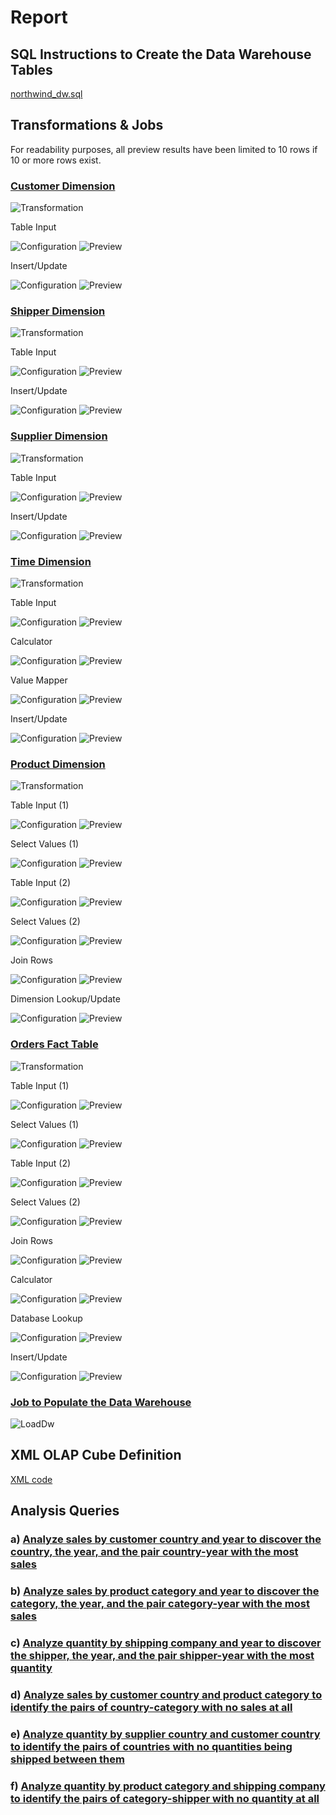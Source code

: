 # Report

## SQL Instructions to Create the Data Warehouse Tables

[northwind_dw.sql](../sql/northwind_dw.sql)

## Transformations & Jobs

For readability purposes, all preview results have been limited to 10 rows if 10 or more rows exist.

### [Customer Dimension](../etl/DimCustomer.ktr)

![Transformation](screenshots/DimCustomer/DimCustomer.png)

Table Input

![Configuration](screenshots/DimCustomer/TableInput.configuration.png)
![Preview](screenshots/DimCustomer/TableInput.preview.png)

Insert/Update

![Configuration](screenshots/DimCustomer/InsertUpdate.configuration.png)
![Preview](screenshots/DimCustomer/InsertUpdate.preview.png)

### [Shipper Dimension](../etl/DimShipper.ktr)

![Transformation](screenshots/DimShipper/DimShipper.png)

Table Input

![Configuration](screenshots/DimShipper/TableInput.configuration.png)
![Preview](screenshots/DimShipper/TableInput.preview.png)

Insert/Update

![Configuration](screenshots/DimShipper/InsertUpdate.configuration.png)
![Preview](screenshots/DimShipper/InsertUpdate.preview.png)

### [Supplier Dimension](../etl/DimSupplier.ktr)

![Transformation](screenshots/DimSupplier/DimSupplier.png)

Table Input

![Configuration](screenshots/DimSupplier/TableInput.configuration.png)
![Preview](screenshots/DimSupplier/TableInput.preview.png)

Insert/Update

![Configuration](screenshots/DimSupplier/InsertUpdate.configuration.png)
![Preview](screenshots/DimSupplier/InsertUpdate.preview.png)

### [Time Dimension](../etl/DimTime.ktr)

![Transformation](screenshots/DimTime/DimTime.png)

Table Input

![Configuration](screenshots/DimTime/TableInput.configuration.png)
![Preview](screenshots/DimTime/TableInput.preview.png)

Calculator

![Configuration](screenshots/DimTime/Calculator.configuration.png)
![Preview](screenshots/DimTime/Calculator.preview.png)

Value Mapper

![Configuration](screenshots/DimTime/ValueMapper.configuration.png)
![Preview](screenshots/DimTime/ValueMapper.preview.png)

Insert/Update

![Configuration](screenshots/DimTime/InsertUpdate.configuration.png)
![Preview](screenshots/DimTime/InsertUpdate.preview.png)

### [Product Dimension](../etl/DimProduct.ktr)

![Transformation](screenshots/DimProduct/DimProduct.png)

Table Input (1)

![Configuration](screenshots/DimProduct/TableInput.1.configuration.png)
![Preview](screenshots/DimProduct/TableInput.1.preview.png)

Select Values (1)

![Configuration](screenshots/DimProduct/SelectValues.1.configuration.png)
![Preview](screenshots/DimProduct/SelectValues.1.preview.png)

Table Input (2)

![Configuration](screenshots/DimProduct/TableInput.2.configuration.png)
![Preview](screenshots/DimProduct/TableInput.2.preview.png)

Select Values (2)

![Configuration](screenshots/DimProduct/SelectValues.2.configuration.png)
![Preview](screenshots/DimProduct/SelectValues.2.preview.png)

Join Rows

![Configuration](screenshots/DimProduct/JoinRows.configuration.png)
![Preview](screenshots/DimProduct/JoinRows.preview.png)

Dimension Lookup/Update

![Configuration](screenshots/DimProduct/DimensionLookupUpdate.configuration.png)
![Preview](screenshots/DimProduct/DimensionLookupUpdate.preview.png)

### [Orders Fact Table](../etl/FactOrder.ktr)

![Transformation](screenshots/FactOrder/FactOrder.png)

Table Input (1)

![Configuration](screenshots/FactOrder/TableInput.1.configuration.png)
![Preview](screenshots/FactOrder/TableInput.1.preview.png)

Select Values (1)

![Configuration](screenshots/FactOrder/SelectValues.1.configuration.png)
![Preview](screenshots/FactOrder/SelectValues.1.preview.png)

Table Input (2)

![Configuration](screenshots/FactOrder/TableInput.2.configuration.png)
![Preview](screenshots/FactOrder/TableInput.2.preview.png)

Select Values (2)

![Configuration](screenshots/FactOrder/SelectValues.2.configuration.png)
![Preview](screenshots/FactOrder/SelectValues.2.preview.png)

Join Rows

![Configuration](screenshots/FactOrder/JoinRows.configuration.png)
![Preview](screenshots/FactOrder/JoinRows.preview.png)

Calculator

![Configuration](screenshots/FactOrder/Calculator.configuration.png)
![Preview](screenshots/FactOrder/Calculator.preview.png)

Database Lookup

![Configuration](screenshots/FactOrder/DatabaseLookup.configuration.png)
![Preview](screenshots/FactOrder/DatabaseLookup.preview.png)

Insert/Update

![Configuration](screenshots/FactOrder/InsertUpdate.configuration.png)
![Preview](screenshots/FactOrder/InsertUpdate.preview.png)

### [Job to Populate the Data Warehouse](../etl/LoadDw.kjb)

![LoadDw](screenshots/LoadDw.png)

## XML OLAP Cube Definition

[XML code](../olap/northwind_dw.xml)

## Analysis Queries

### a) [Analyze sales by customer country and year to discover the country, the year, and the pair country-year with the most sales](../analysis/customer-country-year.md)

### b) [Analyze sales by product category and year to discover the category, the year, and the pair category-year with the most sales](../analysis/product-category-year.md)

### c) [Analyze quantity by shipping company and year to discover the shipper, the year, and the pair shipper-year with the most quantity](../analysis/shipping-company-year.md)

### d) [Analyze sales by customer country and product category to identify the pairs of country-category with no sales at all](../analysis/customer-country-product-category.md)

### e) [Analyze quantity by supplier country and customer country to identify the pairs of countries with no quantities being shipped between them](../analysis/supplier-country-customer-country.md)

### f) [Analyze quantity by product category and shipping company to identify the pairs of category-shipper with no quantity at all](../analysis/product-category-shipping-company.md)
